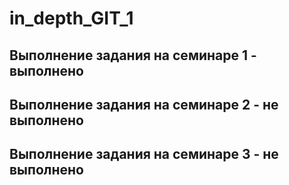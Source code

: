# in_depth_GIT_1

## Выполнение задания на семинаре 1 - выполнено

## Выполнение задания на семинаре 2 - не выполнено

## Выполнение задания на семинаре 3 - не выполнено